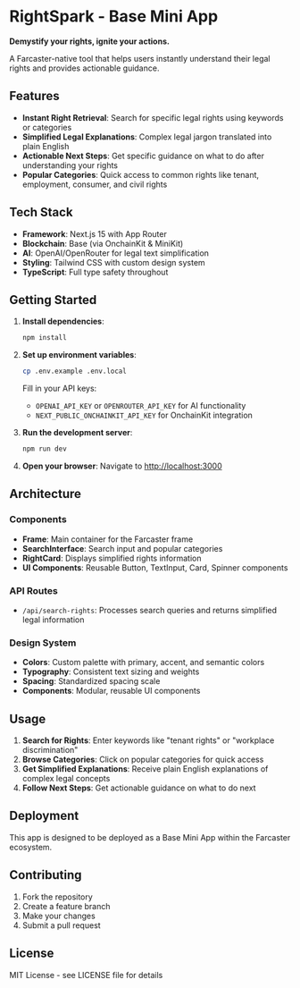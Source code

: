 # RightSpark - Base Mini App

**Demystify your rights, ignite your actions.**

A Farcaster-native tool that helps users instantly understand their legal rights and provides actionable guidance.

## Features

- **Instant Right Retrieval**: Search for specific legal rights using keywords or categories
- **Simplified Legal Explanations**: Complex legal jargon translated into plain English
- **Actionable Next Steps**: Get specific guidance on what to do after understanding your rights
- **Popular Categories**: Quick access to common rights like tenant, employment, consumer, and civil rights

## Tech Stack

- **Framework**: Next.js 15 with App Router
- **Blockchain**: Base (via OnchainKit & MiniKit)
- **AI**: OpenAI/OpenRouter for legal text simplification
- **Styling**: Tailwind CSS with custom design system
- **TypeScript**: Full type safety throughout

## Getting Started

1. **Install dependencies**:
   ```bash
   npm install
   ```

2. **Set up environment variables**:
   ```bash
   cp .env.example .env.local
   ```
   
   Fill in your API keys:
   - `OPENAI_API_KEY` or `OPENROUTER_API_KEY` for AI functionality
   - `NEXT_PUBLIC_ONCHAINKIT_API_KEY` for OnchainKit integration

3. **Run the development server**:
   ```bash
   npm run dev
   ```

4. **Open your browser**:
   Navigate to [http://localhost:3000](http://localhost:3000)

## Architecture

### Components
- **Frame**: Main container for the Farcaster frame
- **SearchInterface**: Search input and popular categories
- **RightCard**: Displays simplified rights information
- **UI Components**: Reusable Button, TextInput, Card, Spinner components

### API Routes
- `/api/search-rights`: Processes search queries and returns simplified legal information

### Design System
- **Colors**: Custom palette with primary, accent, and semantic colors
- **Typography**: Consistent text sizing and weights
- **Spacing**: Standardized spacing scale
- **Components**: Modular, reusable UI components

## Usage

1. **Search for Rights**: Enter keywords like "tenant rights" or "workplace discrimination"
2. **Browse Categories**: Click on popular categories for quick access
3. **Get Simplified Explanations**: Receive plain English explanations of complex legal concepts
4. **Follow Next Steps**: Get actionable guidance on what to do next

## Deployment

This app is designed to be deployed as a Base Mini App within the Farcaster ecosystem.

## Contributing

1. Fork the repository
2. Create a feature branch
3. Make your changes
4. Submit a pull request

## License

MIT License - see LICENSE file for details
